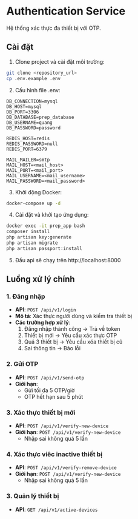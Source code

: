 # Authentication Service

Hệ thống xác thực đa thiết bị với OTP.

## Cài đặt

1. Clone project và cài đặt môi trường:
```bash
git clone <repository_url>
cp .env.example .env
```

2. Cấu hình file .env:
```env
DB_CONNECTION=mysql
DB_HOST=mysql
DB_PORT=3306
DB_DATABASE=prep_database
DB_USERNAME=quang
DB_PASSWORD=password

REDIS_HOST=redis
REDIS_PASSWORD=null
REDIS_PORT=6379

MAIL_MAILER=smtp
MAIL_HOST=<mail_host>
MAIL_PORT=<mail_port>
MAIL_USERNAME=<mail_username>
MAIL_PASSWORD=<mail_password>
```

3. Khởi động Docker:
```bash
docker-compose up -d
```

4. Cài đặt và khởi tạo ứng dụng:
```bash
docker exec -it prep_app bash
composer install
php artisan key:generate
php artisan migrate
php artisan passport:install
```

5. Đầu api sẽ chạy trên http://localhost:8000

## Luồng xử lý chính

### 1. Đăng nhập
- **API**: `POST /api/v1/login`
- **Mô tả**: Xác thực người dùng và kiểm tra thiết bị
- **Các trường hợp xử lý**:
  1. Đăng nhập thành công → Trả về token
  2. Thiết bị mới → Yêu cầu xác thực OTP
  3. Quá 3 thiết bị → Yêu cầu xóa thiết bị cũ
  4. Sai thông tin → Báo lỗi

### 2. Gửi OTP
- **API**: `POST /api/v1/send-otp`
- **Giới hạn**:
  - Gửi tối đa 5 OTP/giờ
  - OTP hết hạn sau 5 phút
### 3. Xác thực thiết bị mới
- **API**: `POST /api/v1/verify-new-device`
- **Giới hạn**: `POST /api/v1/verify-new-device`
    - Nhập sai không quá 5 lần

### 4. Xác thực viêc inactive thiết bị
- **API**: `POST /api/v1/verify-remove-device`
- **Giới hạn**: `POST /api/v1/verify-new-device`
    - Nhập sai không quá 5 lần

### 3. Quản lý thiết bị
- **API**: `GET /api/v1/active-devices`
